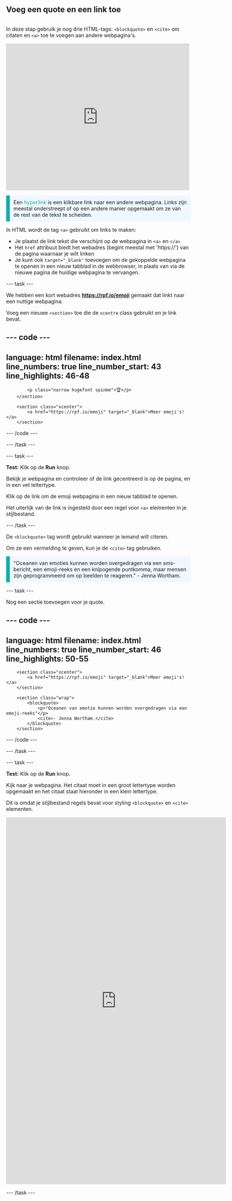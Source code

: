 ## Voeg een quote en een link toe

<div style="display: flex; flex-wrap: wrap">
<div style="flex-basis: 200px; flex-grow: 1; margin-right: 15px;">

In deze stap gebruik je nog drie HTML-tags: `<blockquote>` en `<cite>` om citaten en `<a>` toe te voegen aan andere webpagina's.

</div>
<div>
<iframe src="https://editor.raspberrypi.org/nl-NL/embed/viewer/top-5-emoji-list-step-5" width="500" height="400" frameborder="0" marginwidth="0" marginheight="0" allowfullscreen> </iframe>
</div>
</div>

<p style="border-left: solid; border-width:10px; border-color: #0faeb0; background-color: aliceblue; padding: 10px;">
Een <span style="color: #0faeb0">hyperlink</span> is een klikbare link naar een andere webpagina. Links zijn meestal onderstreept of op een andere manier opgemaakt om ze van de rest van de tekst te scheiden. 
</p>

In HTML wordt de tag `<a>` gebruikt om links te maken:

- Je plaatst de link tekst die verschijnt op de webpagina in `<a>` en `</a>`
- Het `href` attribuut biedt het webadres (begint meestal met 'https://') van de pagina waarnaar je wilt linken
- Je kunt ook `target="_blank"` toevoegen om de gekoppelde webpagina te openen in een nieuw tabblad in de webbrowser, in plaats van via de nieuwe pagina de huidige webpagina te vervangen.

--- task ---

We hebben een kort webadres **https://rpf.io/emoji** gemaakt dat linkt naar een nuttige webpagina.

Voeg een nieuwe `<section>` toe die de `xcentre` class gebruikt en je link bevat.

--- code ---
---
language: html
filename: index.html
line_numbers: true
line_number_start: 43
line_highlights: 46-48
---
            <p class="narrow hugefont spinme">🏆</p>         
        </section>

        <section class="xcenter">
            <a href="https://rpf.io/emoji" target="_blank">Meer emoji's!</a>
        </section>

--- /code ---

--- /task ---

--- task ---

**Test:** Klik op de **Run** knop.

Bekijk je webpagina en controleer of de link gecentreerd is op de pagina, en in een vet lettertype.

Klik op de link om de emoji webpagina in een nieuw tabblad te openen.

Het uiterlijk van de link is ingesteld door een regel voor `<a>` elementen in je stijlbestand.

--- /task ---

De `<blockquote>` tag wordt gebruikt wanneer je iemand wilt citeren.

Om ze een vermelding te geven, kun je de `<cite>` tag gebruiken.

<p style="border-left: solid; border-width:10px; border-color: #0faeb0; background-color: aliceblue; padding: 10px;">
"Oceanen van emoties kunnen worden overgedragen via een sms-bericht, een emoji-reeks en een knipogende puntkomma, maar mensen zijn geprogrammeerd om op beelden te reageren." - Jenna Wortham.
</p>

--- task ---

Nog een sectie toevoegen voor je quote.

--- code ---
---
language: html
filename: index.html
line_numbers: true
line_number_start: 46
line_highlights: 50-55
---
        <section class="xcenter">
            <a href="https://rpf.io/emoji" target="_blank">Meer emoji's!</a>
        </section>

        <section class="wrap">
            <blockquote>
                <p>"Oceanen van emotie kunnen worden overgedragen via een emoji-reeks"</p>
                <cite>- Jenna Wortham.</cite>
            </blockquote>
        </section>

--- /code ---

--- /task ---

--- task ---

**Test:** Klik op de **Run** knop.

Kijk naar je webpagina. Het citaat moet in een groot lettertype worden opgemaakt en het citaat staat hieronder in een klein lettertype.

Dit is omdat je stijlbestand regels bevat voor styling `<blockquote>` en `<cite>` elementen.

<div>
<iframe src="https://editor.raspberrypi.org/nl-NL/embed/viewer/top-5-emoji-list-step-5" width="600" height="1000" frameborder="0" marginwidth="0" marginheight="0" allowfullscreen> </iframe>
</div>

--- /task ---
